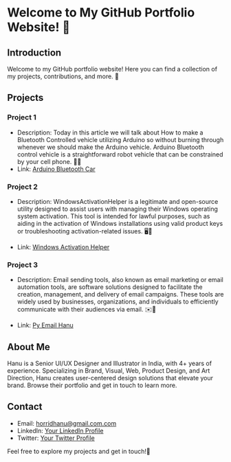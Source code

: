 # Welcome to My GitHub Portfolio Website! 🚀

## Introduction
Welcome to my GitHub portfolio website! Here you can find a collection of my projects, contributions, and more. 🌟

## Projects
### Project 1
- Description: Today in this article we will talk about How to make a Bluetooth Controlled vehicle utilizing Arduino so without burning through whenever we should make the Arduino vehicle. Arduino Bluetooth control vehicle is a straightforward robot vehicle that can be constrained by your cell phone. 🤖📱
- Link: [Arduino Bluetooth Car
](https://github.com/HorridHanu/Arduino-Bluetooth-Car)

### Project 2
- Description: WindowsActivationHelper is a legitimate and open-source utility designed to assist users with managing their Windows operating system activation. This tool is intended for lawful purposes, such as aiding in the activation of Windows installations using valid product keys or troubleshooting activation-related issues. 🖥️🔑

- Link: [Windows Activation Helper](https://github.com/HorridHanu/WindowsActivationHelper)

### Project 3
- Description: Email sending tools, also known as email marketing or email automation tools, are software solutions designed to facilitate the creation, management, and delivery of email campaigns. These tools are widely used by businesses, organizations, and individuals to efficiently communicate with their audiences via email. ✉️🚀


- Link: [Py Email Hanu](https://github.com/HorridHanu/pyemailhanu)


## About Me
Hanu is a Senior UI/UX Designer and Illustrator in India, with 4+ years of experience. Specializing in Brand, Visual, Web, Product Design, and Art Direction, Hanu creates user-centered design solutions that elevate your brand. Browse their portfolio and get in touch to learn more.

## Contact
- Email: horridhanu@gmail.com.com
- LinkedIn: [Your LinkedIn Profile](https://www.linkedin.com/in/horridhanu/)
- Twitter: [Your Twitter Profile](https://twitter.com/horridhanu)

Feel free to explore my projects and get in touch!🚀
